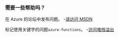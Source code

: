 ### <a name="need-some-help"></a>需要一些帮助吗？

在 Azure 的论坛中发布问题。 -[请访问 MSDN](http://go.microsoft.com/fwlink/?LinkId=780719)

标记使用关键字的问题`azure-functions`。 -[访问堆栈溢出](http://stackoverflow.com/questions/tagged/azure-functions)